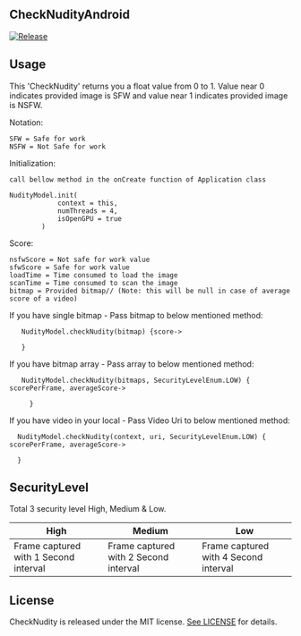## CheckNudityAndroid

[![Release](https://jitpack.io/v/App-Ringer/CheckNudityAndroid.svg)](https://jitpack.io/#App-Ringer/CheckNudityAndroid)

## Usage

This 'CheckNudity' returns you a float value from 0 to 1.
Value near 0 indicates provided image is SFW and value near 1 indicates provided image is NSFW.

Notation:
```
SFW = Safe for work
NSFW = Not Safe for work

```

Initialization:
```
call bellow method in the onCreate function of Application class

NudityModel.init(
            context = this,
            numThreads = 4,
            isOpenGPU = true
        )

```

Score:
```
nsfwScore = Not safe for work value
sfwScore = Safe for work value
loadTime = Time consumed to load the image
scanTime = Time consumed to scan the image
bitmap = Provided bitmap// (Note: this will be null in case of average score of a video)

```

If you have single bitmap - Pass bitmap to below mentioned method:
```
   NudityModel.checkNudity(bitmap) {score->

   }

```


If you have bitmap array - Pass array to below mentioned method:
```
   NudityModel.checkNudity(bitmaps, SecurityLevelEnum.LOW) { scorePerFrame, averageScore->

     }

```


If you have video in your local - Pass Video Uri to below mentioned method:
```
  NudityModel.checkNudity(context, uri, SecurityLevelEnum.LOW) { scorePerFrame, averageScore->

  }

```

## SecurityLevel

Total 3 security level High, Medium & Low.

| High | Medium | Low |
| --- | --- | --- |
| Frame captured with 1 Second interval | Frame captured with 2 Second interval | Frame captured with 4 Second interval |


## License

CheckNudity is released under the MIT license. [See LICENSE](http://www.opensource.org/licenses/MIT) for details.
